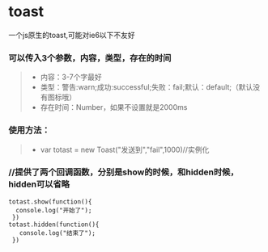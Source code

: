 # toast
一个js原生的toast,可能对ie6以下不友好
### 可以传入3个参数，内容，类型，存在的时间
> * 内容：3-7个字最好
> * 类型：警告:warn;成功:successful;失败：fail;默认：default;（默认没有图标哦）
> * 存在时间：Number，如果不设置就是2000ms
### 使用方法：
> * var totast = new Toast("发送到","fail",1000)//实例化
### //提供了两个回调函数，分别是show的时候，和hidden时候，hidden可以省略

    totast.show(function(){
      console.log("开始了");
     })
    totast.hidden(function(){
       console.log("结束了");
     })
